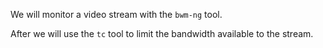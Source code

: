 
We will monitor a video stream with the `bwm-ng` tool. 

After we will use the `tc` tool to limit the bandwidth available to the stream.